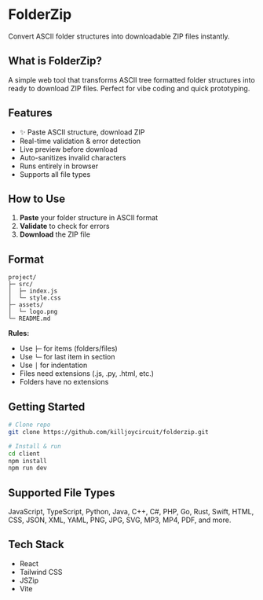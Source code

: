 # FolderZip

Convert ASCII folder structures into downloadable ZIP files instantly.

## What is FolderZip?

A simple web tool that transforms ASCII tree formatted folder structures into ready to download ZIP files.
Perfect for vibe coding and quick prototyping.

## Features

- ✨ Paste ASCII structure, download ZIP
-  Real-time validation & error detection
- Live preview before download
-  Auto-sanitizes invalid characters
- Runs entirely in browser
-  Supports all file types

## How to Use

1. **Paste** your folder structure in ASCII format
2. **Validate** to check for errors
3. **Download** the ZIP file

## Format

```
project/
├─ src/
│  ├─ index.js
│  └─ style.css
├─ assets/
│  └─ logo.png
└─ README.md
```

**Rules:**
- Use `├─` for items (folders/files)
- Use `└─` for last item in section
- Use `│` for indentation
- Files need extensions (.js, .py, .html, etc.)
- Folders have no extensions

## Getting Started

```bash
# Clone repo
git clone https://github.com/killjoycircuit/folderzip.git

# Install & run
cd client
npm install
npm run dev
```

## Supported File Types

JavaScript, TypeScript, Python, Java, C++, C#, PHP, Go, Rust, Swift, HTML, CSS, JSON, XML, YAML, PNG, JPG, SVG, MP3, MP4, PDF, and more.

## Tech Stack

- React
- Tailwind CSS
- JSZip
- Vite
